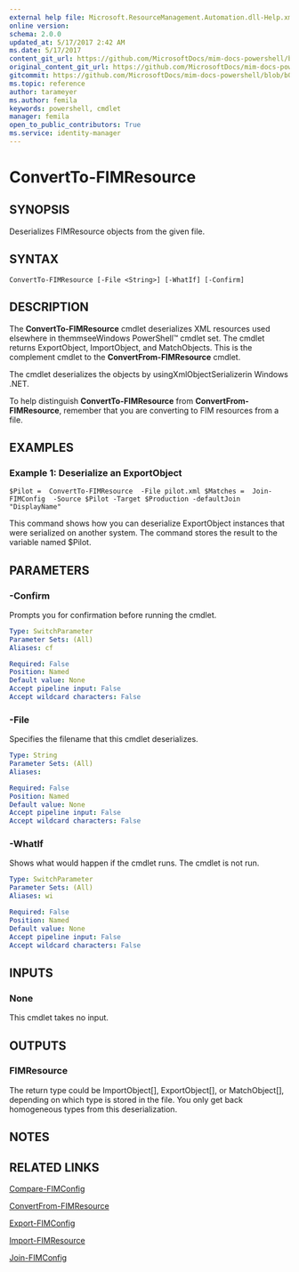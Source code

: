 ```yaml
---
external help file: Microsoft.ResourceManagement.Automation.dll-Help.xml
online version: 
schema: 2.0.0
updated_at: 5/17/2017 2:42 AM
ms.date: 5/17/2017
content_git_url: https://github.com/MicrosoftDocs/mim-docs-powershell/blob/master/mim-cmdlets/FIMAutomation/vlatest/ConvertTo-FIMResource.md
original_content_git_url: https://github.com/MicrosoftDocs/mim-docs-powershell/blob/master/mim-cmdlets/FIMAutomation/vlatest/ConvertTo-FIMResource.md
gitcommit: https://github.com/MicrosoftDocs/mim-docs-powershell/blob/b087c1fa22e293ca887d71e98791a50333e0c2ab/mim-cmdlets/FIMAutomation/vlatest/ConvertTo-FIMResource.md
ms.topic: reference
author: tarameyer
ms.author: femila
keywords: powershell, cmdlet
manager: femila
open_to_public_contributors: True
ms.service: identity-manager
---
```


# ConvertTo-FIMResource

## SYNOPSIS
Deserializes FIMResource objects from the given file.

## SYNTAX

```
ConvertTo-FIMResource [-File <String>] [-WhatIf] [-Confirm]
```

## DESCRIPTION
The **ConvertTo-FIMResource** cmdlet deserializes XML resources used elsewhere in themmseeWindows PowerShell™ cmdlet set.
The cmdlet returns ExportObject, ImportObject, and MatchObjects.
This is the complement cmdlet to the **ConvertFrom-FIMResource** cmdlet.

The cmdlet deserializes the objects by usingXmlObjectSerializerin Windows .NET.

To help distinguish **ConvertTo-FIMResource** from **ConvertFrom-FIMResource**, remember that you are converting to FIM resources from a file.


## EXAMPLES

### Example 1: Deserialize an ExportObject
```
$Pilot =  ConvertTo-FIMResource  -File pilot.xml $Matches =  Join-FIMConfig  -Source $Pilot -Target $Production -defaultJoin "DisplayName"
```

This command shows how you can deserialize ExportObject instances that were serialized on another system. The command stores the result to the variable named $Pilot.

## PARAMETERS

### -Confirm
Prompts you for confirmation before running the cmdlet.

```yaml
Type: SwitchParameter
Parameter Sets: (All)
Aliases: cf

Required: False
Position: Named
Default value: None
Accept pipeline input: False
Accept wildcard characters: False
```

### -File
Specifies the filename that this cmdlet deserializes.

```yaml
Type: String
Parameter Sets: (All)
Aliases: 

Required: False
Position: Named
Default value: None
Accept pipeline input: False
Accept wildcard characters: False
```

### -WhatIf
Shows what would happen if the cmdlet runs.
The cmdlet is not run.

```yaml
Type: SwitchParameter
Parameter Sets: (All)
Aliases: wi

Required: False
Position: Named
Default value: None
Accept pipeline input: False
Accept wildcard characters: False
```

## INPUTS

### None
This cmdlet takes no input.

## OUTPUTS

### FIMResource
The return type could be ImportObject\[\], ExportObject\[\], or MatchObject\[\], depending on which type is stored in the file.
You only get back homogeneous types from this deserialization.

## NOTES

## RELATED LINKS

[Compare-FIMConfig](Compare-FIMConfig.md)

[ConvertFrom-FIMResource](xref:FIMAutomation/vlatest/ConvertFrom-FIMResource.md)

[Export-FIMConfig](xref:FIMAutomation/vlatest/Export-FIMConfig.md)

[Import-FIMResource](Import-FIMResource.md)

[Join-FIMConfig](xref:FIMAutomation/vlatest/Join-FIMConfig.md)
